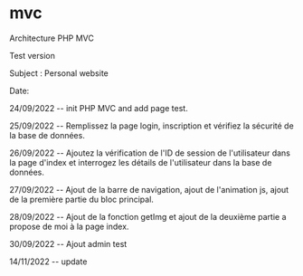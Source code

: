 # mvc

Architecture PHP MVC

Test version

Subject : Personal website

Date:

24/09/2022 -- init PHP MVC and add page test.

25/09/2022 -- Remplissez la page login, inscription et vérifiez la sécurité de la base de données.

26/09/2022 -- Ajoutez la vérification de l'ID de session de l'utilisateur dans la page d'index et interrogez les détails de l'utilisateur dans la base de données.

27/09/2022 -- Ajout de la barre de navigation, ajout de l'animation js, ajout de la première partie du bloc principal.

28/09/2022 -- Ajout de la fonction getImg et ajout de la deuxième partie a propose de moi à la page index.

30/09/2022 -- Ajout admin test

14/11/2022 -- update
